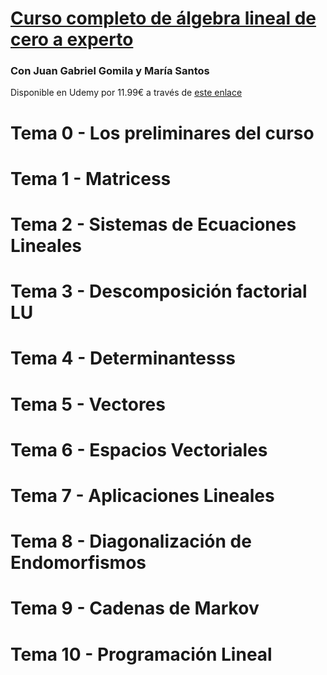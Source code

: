 # [Curso completo de álgebra lineal de cero a experto](https://www.udemy.com/draft/2028276/?couponCode=GITHUB_PROMO)
### Con Juan Gabriel Gomila y María Santos

Disponible en Udemy por 11.99€ a través de [este enlace](https://www.udemy.com/draft/2028276/?couponCode=GITHUB_PROMO)

# Tema 0 - Los preliminares del curso

# Tema 1 - Matricess

# Tema 2 - Sistemas de Ecuaciones Lineales

# Tema 3 - Descomposición factorial LU

# Tema 4 - Determinantesss

# Tema 5 - Vectores

# Tema 6 - Espacios Vectoriales

# Tema 7 - Aplicaciones Lineales

# Tema 8 - Diagonalización de Endomorfismos

# Tema 9 - Cadenas de Markov

# Tema 10 - Programación Lineal







